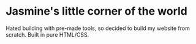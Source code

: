 # Jasmine's little corner of the world

Hated building with pre-made tools, so decided to build my website from scratch.
Built in pure HTML/CSS.
